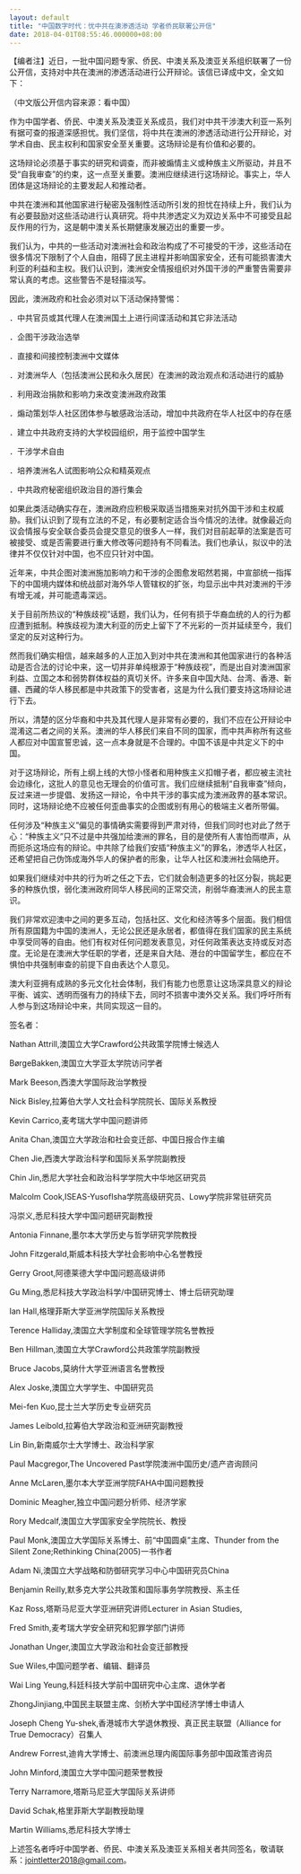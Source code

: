 ```yaml
---
layout: default
title: "中国数字时代：忧中共在澳渗透活动 学者侨民联署公开信"
date: 2018-04-01T08:55:46.000000+08:00
---
```


【编者注】近日，一批中国问题专家、侨民、中澳关系及澳亚关系组织联署了一份公开信，支持对中共在澳洲的渗透活动进行公开辩论。该信已译成中文，全文如下：

（中文版公开信内容来源：看中国）

作为中国学者、侨民、中澳关系及澳亚关系成员，我们对中共干涉澳大利亚一系列有据可查的报道深感担忧。我们坚信，将中共在澳洲的渗透活动进行公开辩论，对学术自由、民主权利和国家安全至关重要。这场辩论是有价值和必要的。

这场辩论必须基于事实的研究和调查，而非被煽情主义或种族主义所驱动，并且不受“自我审查”的约束，这一点至关重要。澳洲应继续进行这场辩论。事实上，华人团体是这场辩论的主要发起人和推动者。

中共在澳洲和其他国家进行秘密及强制性活动所引发的担忧在持续上升，我们认为有必要鼓励对这些活动进行认真研究。将中共渗透定义为双边关系中不可接受且起反作用的行为，这是朝中澳关系长期健康发展迈出的重要一步。

我们认为，中共的一些活动对澳洲社会和政治构成了不可接受的干涉，这些活动在很多情况下限制了个人自由，阻碍了民主进程并影响国家安全，还有可能损害澳大利亚的利益和主权。我们认识到，澳洲安全情报组织对外国干涉的严重警告需要非常认真的考虑。这些警告不是轻描淡写。

因此，澳洲政府和社会必须对以下活动保持警惕：

．中共官员或其代理人在澳洲国土上进行间谍活动和其它非法活动

．企图干涉政治选举

．直接和间接控制澳洲中文媒体

．对澳洲华人（包括澳洲公民和永久居民）在澳洲的政治观点和活动进行的威胁

．利用政治捐款和影响力来改变澳洲政府政策

．煽动策划华人社区团体参与敏感政治活动，增加中共政府在华人社区中的存在感

．建立中共政府支持的大学校园组织，用于监控中国学生

．干涉学术自由

．培养澳洲名人试图影响公众和精英观点

．中共政府秘密组织政治目的游行集会

如果此类活动确实存在，澳洲政府应积极采取适当措施来对抗外国干涉和主权威胁。我们认识到了现有立法的不足，有必要制定适合当今情况的法律。就像最近向议会情报与安全联合委员会提交意见的很多人一样，我们对目前起草的法案是否可被接受、或是否需要进行重大修改等问题持有不同看法。我们也承认，拟议中的法律并不仅仅针对中国，也不应只针对中国。

近年来，中共企图对澳洲施加影响力和干涉的企图愈发昭然若揭，中宣部统一指挥下的中国境内媒体和统战部对海外华人管辖权的扩张，均显示出中共对澳洲的干涉有增无减，并可能遗毒深远。

关于目前所热议的“种族歧视”话题，我们认为，任何有损于华裔血统的人的行为都应遭到抵制。种族歧视为澳大利亚的历史上留下了不光彩的一页并延续至今，我们坚定的反对这种行为。

然而我们确实相信，越来越多的人正加入到对中共在澳洲和其他国家进行的各种活动是否合法的讨论中来，这一切并非单纯根源于“种族歧视”，而是出自对澳洲国家利益、立国之本和弱势群体权益的真切关怀。许多来自中国大陆、台湾、香港、新疆、西藏的华人移民都是中共政策下的受害者，这是为什么我们要支持这场辩论进行下去。

所以，清楚的区分华裔和中共及其代理人是非常有必要的，我们不应在公开辩论中混淆这二者之间的关系。澳洲的华人移民们来自不同的国家，而中共声称所有这些人都应对中国宣誓忠诚，这一点本身就是不合理的。中国不该是中共定义下的中国。

对于这场辩论，所有上纲上线的大惊小怪者和用种族主义扣帽子者，都应被主流社会边缘化，这批人的意见也无理会的价值可言。我们应继续抵制“自我审查”倾向，反过来进一步提倡、发扬这一辩论，令中共干涉的事实成为澳洲政界的基本常识。同时，这场辩论绝不应被任何歪曲事实的企图或别有用心的极端主义者所带偏。

任何涉及“种族主义”偏见的事情确实需要得到严肃对待，但我们同时也对此了然于心：“种族主义”只不过是中共强加给澳洲的罪名，目的是使所有人害怕而噤声，从而扼杀这场应有的辩论。中共除了给我们安插“种族主义”的罪名，渗透华人社区，还希望把自己伪饰成海外华人的保护者的形象，让华人社区和澳洲社会隔绝开。

如果我们继续对中共的行为听之任之下去，它们就会制造更多的社区分裂，挑起更多的种族仇恨，弱化澳洲政府同华人移民间的正常交流，削弱华裔澳洲人的民主意识。

我们非常欢迎澳中之间的更多互动，包括社区、文化和经济等多个层面。我们相信所有原国籍为中国的澳洲人，无论公民还是永居者，都值得在我们国家的民主系统中享受同等的自由。他们有权对任何问题发表意见，对任何政策表达支持或反对态度。无论是在澳洲大学任职的学者，还是来自大陆、港台的中国留学生，都应在不惧怕中共强制审查的前提下自由表达个人意见。

澳大利亚拥有成熟的多元文化社会体制，我们有能力也愿意让这场深具意义的辩论平衡、诚实、透明而强有力的持续下去，同时不损害中澳外交关系。我们呼吁所有人参与到这场辩论中来，共同实现这一目的。

签名者：

Nathan Attrill,澳国立大学Crawford公共政策学院博士候选人

BørgeBakken,澳国立大学亚太学院访问学者

Mark Beeson,西澳大学国际政治学教授

Nick Bisley,拉筹伯大学人文社会科学院院长、国际关系教授

Kevin Carrico,麦考瑞大学中国问题讲师

Anita Chan,澳国立大学政治和社会变迁部、中国日报合作主编

Chen Jie,西澳大学政治科学和国际关系学院副教授

Chin Jin,悉尼大学社会和政治科学学院大中华地区研究员

Malcolm Cook,ISEAS-YusofIsha学院高级研究员、Lowy学院非常驻研究员

冯崇义,悉尼科技大学中国问题研究副教授

Antonia Finnane,墨尔本大学历史与哲学研究学院教授

John Fitzgerald,斯威本科技大学社会影响中心名誉教授

Gerry Groot,阿德莱德大学中国问题高级讲师

Gu Ming,悉尼科技大学政治科学/中国研究博士、博士后研究助理

Ian Hall,格理菲斯大学亚洲学院国际关系教授

Terence Halliday,澳国立大学制度和全球管理学院名誉教授

Ben Hillman,澳国立大学Crawford公共政策学院副教授

Bruce Jacobs,莫纳什大学亚洲语言名誉教授

Alex Joske,澳国立大学学生、中国研究员

Mei-fen Kuo,昆士兰大学历史专业研究员

James Leibold,拉筹伯大学政治和亚洲研究副教授

Lin Bin,新南威尔士大学博士、政治科学家

Paul Macgregor,The Uncovered Past学院澳洲中国历史/遗产咨询顾问

Anne McLaren,墨尔本大学亚洲学院FAHA中国问题教授

Dominic Meagher,独立中国问题分析师、经济学家

Rory Medcalf,澳国立大学国家安全学院院长、教授

Paul Monk,澳国立大学国际关系博士、前“中国圆桌”主席、Thunder from the Silent Zone;Rethinking China(2005)一书作者

Adam Ni,澳国立大学战略和防御研究学习中心中国研究员China

Benjamin Reilly,默多克大学公共政策和国际事务学院教授、系主任

Kaz Ross,塔斯马尼亚大学亚洲研究讲师Lecturer in Asian Studies,

Fred Smith,麦考瑞大学安全研究和犯罪学部门讲师

Jonathan Unger,澳国立大学政治和社会变迁部教授

Sue Wiles,中国问题学者、编辑、翻译员

Wai Ling Yeung,科廷科技大学前中国研究中心主席、退休学者

ZhongJinjiang,中国民主联盟主席、剑桥大学中国经济学博士申请人

Joseph Cheng Yu-shek,香港城市大学退休教授、真正民主联盟（Alliance for True Democracy）召集人

Andrew Forrest,迪肯大学博士、前澳洲总理内阁国际事务部中国政策咨询员

John Minford,澳国立大学中国问题荣誉教授

Terry Narramore,塔斯马尼亚大学国际关系讲师

David Schak,格里菲斯大学副教授助理

Martin Williams,悉尼科技大学博士

上述签名者呼吁中国学者、侨民、中澳关系及澳亚关系相关者共同签名，敬请联系：jointletter2018@gmail.com。

